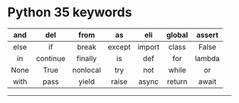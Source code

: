 # **Python 35 keywords**

 and   |   del    | from     | as     |  eli   | global | assert
|:---: | :---:    |:---:     |:---:   |:---:   |:---:   |:---: |   
 else  |   if     | break    | except | import | class  | False    
 in    | continue | finally  | is     | def    | for    | lambda  
 None  |   True   | nonlocal | try    | not    | while  | or        
 with  |  pass    | yield    | raise  | async  | return | await

-----------------------------------
